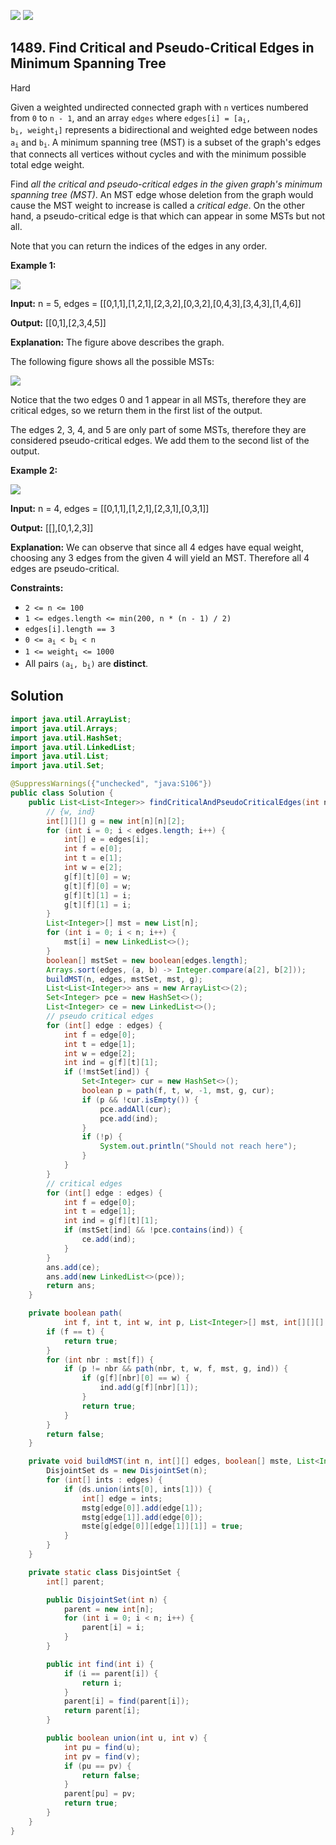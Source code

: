 [![](https://img.shields.io/github/stars/javadev/LeetCode-in-Java?label=Stars&style=flat-square)](https://github.com/javadev/LeetCode-in-Java)
[![](https://img.shields.io/github/forks/javadev/LeetCode-in-Java?label=Fork%20me%20on%20GitHub%20&style=flat-square)](https://github.com/javadev/LeetCode-in-Java/fork)

## 1489\. Find Critical and Pseudo-Critical Edges in Minimum Spanning Tree

Hard

Given a weighted undirected connected graph with `n` vertices numbered from `0` to `n - 1`, and an array `edges` where <code>edges[i] = [a<sub>i</sub>, b<sub>i</sub>, weight<sub>i</sub>]</code> represents a bidirectional and weighted edge between nodes <code>a<sub>i</sub></code> and <code>b<sub>i</sub></code>. A minimum spanning tree (MST) is a subset of the graph's edges that connects all vertices without cycles and with the minimum possible total edge weight.

Find _all the critical and pseudo-critical edges in the given graph's minimum spanning tree (MST)_. An MST edge whose deletion from the graph would cause the MST weight to increase is called a _critical edge_. On the other hand, a pseudo-critical edge is that which can appear in some MSTs but not all.

Note that you can return the indices of the edges in any order.

**Example 1:**

![](https://assets.leetcode.com/uploads/2020/06/04/ex1.png)

**Input:** n = 5, edges = \[\[0,1,1],[1,2,1],[2,3,2],[0,3,2],[0,4,3],[3,4,3],[1,4,6]]

**Output:** [[0,1],[2,3,4,5]]

**Explanation:** The figure above describes the graph.

The following figure shows all the possible MSTs:

![](https://assets.leetcode.com/uploads/2020/06/04/msts.png)

Notice that the two edges 0 and 1 appear in all MSTs, therefore they are critical edges, so we return them in the first list of the output.

The edges 2, 3, 4, and 5 are only part of some MSTs, therefore they are considered pseudo-critical edges. We add them to the second list of the output.

**Example 2:**

![](https://assets.leetcode.com/uploads/2020/06/04/ex2.png)

**Input:** n = 4, edges = \[\[0,1,1],[1,2,1],[2,3,1],[0,3,1]]

**Output:** [[],[0,1,2,3]]

**Explanation:** We can observe that since all 4 edges have equal weight, choosing any 3 edges from the given 4 will yield an MST. Therefore all 4 edges are pseudo-critical.

**Constraints:**

*   `2 <= n <= 100`
*   `1 <= edges.length <= min(200, n * (n - 1) / 2)`
*   `edges[i].length == 3`
*   <code>0 <= a<sub>i</sub> < b<sub>i</sub> < n</code>
*   <code>1 <= weight<sub>i</sub> <= 1000</code>
*   All pairs <code>(a<sub>i</sub>, b<sub>i</sub>)</code> are **distinct**.

## Solution

```java
import java.util.ArrayList;
import java.util.Arrays;
import java.util.HashSet;
import java.util.LinkedList;
import java.util.List;
import java.util.Set;

@SuppressWarnings({"unchecked", "java:S106"})
public class Solution {
    public List<List<Integer>> findCriticalAndPseudoCriticalEdges(int n, int[][] edges) {
        // {w, ind}
        int[][][] g = new int[n][n][2];
        for (int i = 0; i < edges.length; i++) {
            int[] e = edges[i];
            int f = e[0];
            int t = e[1];
            int w = e[2];
            g[f][t][0] = w;
            g[t][f][0] = w;
            g[f][t][1] = i;
            g[t][f][1] = i;
        }
        List<Integer>[] mst = new List[n];
        for (int i = 0; i < n; i++) {
            mst[i] = new LinkedList<>();
        }
        boolean[] mstSet = new boolean[edges.length];
        Arrays.sort(edges, (a, b) -> Integer.compare(a[2], b[2]));
        buildMST(n, edges, mstSet, mst, g);
        List<List<Integer>> ans = new ArrayList<>(2);
        Set<Integer> pce = new HashSet<>();
        List<Integer> ce = new LinkedList<>();
        // pseudo critical edges
        for (int[] edge : edges) {
            int f = edge[0];
            int t = edge[1];
            int w = edge[2];
            int ind = g[f][t][1];
            if (!mstSet[ind]) {
                Set<Integer> cur = new HashSet<>();
                boolean p = path(f, t, w, -1, mst, g, cur);
                if (p && !cur.isEmpty()) {
                    pce.addAll(cur);
                    pce.add(ind);
                }
                if (!p) {
                    System.out.println("Should not reach here");
                }
            }
        }
        // critical edges
        for (int[] edge : edges) {
            int f = edge[0];
            int t = edge[1];
            int ind = g[f][t][1];
            if (mstSet[ind] && !pce.contains(ind)) {
                ce.add(ind);
            }
        }
        ans.add(ce);
        ans.add(new LinkedList<>(pce));
        return ans;
    }

    private boolean path(
            int f, int t, int w, int p, List<Integer>[] mst, int[][][] g, Set<Integer> ind) {
        if (f == t) {
            return true;
        }
        for (int nbr : mst[f]) {
            if (p != nbr && path(nbr, t, w, f, mst, g, ind)) {
                if (g[f][nbr][0] == w) {
                    ind.add(g[f][nbr][1]);
                }
                return true;
            }
        }
        return false;
    }

    private void buildMST(int n, int[][] edges, boolean[] mste, List<Integer>[] mstg, int[][][] g) {
        DisjointSet ds = new DisjointSet(n);
        for (int[] ints : edges) {
            if (ds.union(ints[0], ints[1])) {
                int[] edge = ints;
                mstg[edge[0]].add(edge[1]);
                mstg[edge[1]].add(edge[0]);
                mste[g[edge[0]][edge[1]][1]] = true;
            }
        }
    }

    private static class DisjointSet {
        int[] parent;

        public DisjointSet(int n) {
            parent = new int[n];
            for (int i = 0; i < n; i++) {
                parent[i] = i;
            }
        }

        public int find(int i) {
            if (i == parent[i]) {
                return i;
            }
            parent[i] = find(parent[i]);
            return parent[i];
        }

        public boolean union(int u, int v) {
            int pu = find(u);
            int pv = find(v);
            if (pu == pv) {
                return false;
            }
            parent[pu] = pv;
            return true;
        }
    }
}
```